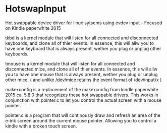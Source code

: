 # HotswapInput
Hot swappable device driver for linux sytsems using evdev input - Focused on Kindle paperwhite 2015



tkbd is a kernel module that will listen for all connected and disconnected keyboards, and clone all of thier events.
In essence, this will allw you to have one keyboard that is always present, wether you plug or unplug other keyboards.

tmouse is a kernel module that will listen for all connected and disconnected mice, and clone all of thier events.
In essence, this will allw you to have one mouse that is always present, wether you plug or unplug other mice. ( and unlike /dev/mice retains the event format of /dev/input/x )

makexconfig is a replacement of the makexconfig from kindle paperwhite 2015 ca. 5.8.0 that recognizes these hot swappable drivers.
This works in conjunction with pointer.c to let you control the actual screen with a mouse pointer.

pointer.c is a program that will continously draw and refresh an area of the e-ink screen around the current mouse pointer.  Allowing you to control a kindle with a broken touch screen.
